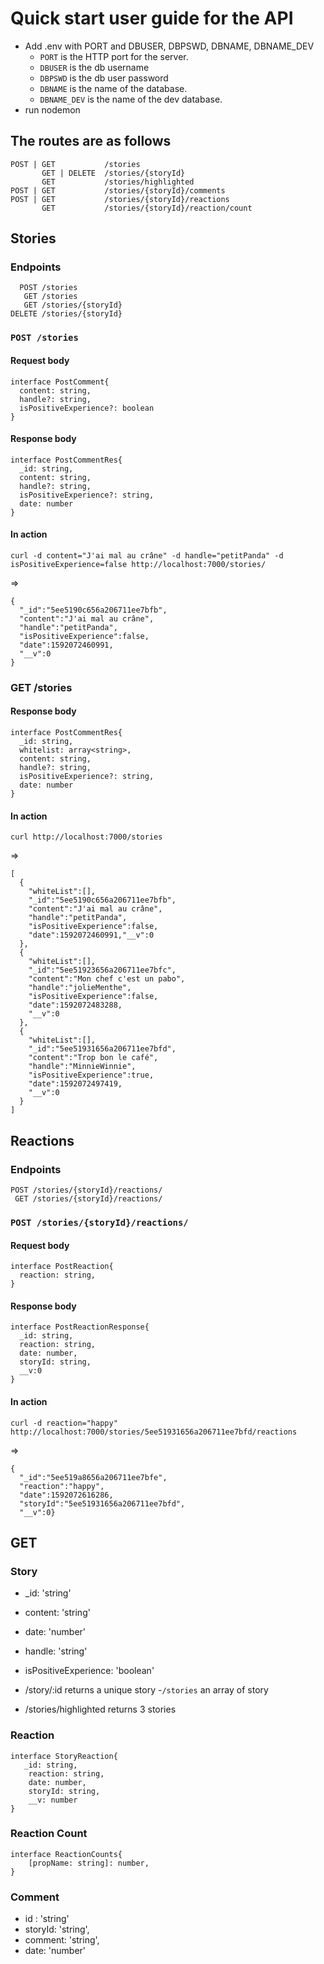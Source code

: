 # Quick start user guide for the API

- Add .env with PORT and DBUSER, DBPSWD, DBNAME, DBNAME_DEV
  - `PORT` is the HTTP port for the server.
  - `DBUSER` is the db username
  - `DBPSWD` is the db user password
  - `DBNAME` is the name of the database.
  - `DBNAME_DEV` is the name of the dev database.
- run nodemon

## The routes are as follows

```
POST | GET           /stories
       GET | DELETE  /stories/{storyId}
       GET           /stories/highlighted
POST | GET           /stories/{storyId}/comments
POST | GET           /stories/{storyId}/reactions
       GET           /stories/{storyId}/reaction/count
```

## Stories

### Endpoints

```
  POST /stories
   GET /stories
   GET /stories/{storyId}
DELETE /stories/{storyId} 
```

### `POST /stories`

#### Request body

```
interface PostComment{
  content: string,
  handle?: string,
  isPositiveExperience?: boolean
}
```

#### Response body

```
interface PostCommentRes{
  _id: string,
  content: string,
  handle?: string,
  isPositiveExperience?: string,
  date: number
}
```

#### In action

```
curl -d content="J'ai mal au crâne" -d handle="petitPanda" -d isPositiveExperience=false http://localhost:7000/stories/
```
=>
```
{
  "_id":"5ee5190c656a206711ee7bfb",
  "content":"J'ai mal au crâne",
  "handle":"petitPanda",
  "isPositiveExperience":false,
  "date":1592072460991,
  "__v":0
}
```

### GET /stories

#### Response body

```
interface PostCommentRes{
  _id: string,
  whitelist: array<string>,
  content: string,
  handle?: string,
  isPositiveExperience?: string,
  date: number
}
```

#### In action

```
curl http://localhost:7000/stories
```
=>
```
[
  {
    "whiteList":[],
    "_id":"5ee5190c656a206711ee7bfb",
    "content":"J'ai mal au crâne",
    "handle":"petitPanda",
    "isPositiveExperience":false,
    "date":1592072460991,"__v":0
  },
  {
    "whiteList":[],
    "_id":"5ee51923656a206711ee7bfc",
    "content":"Mon chef c'est un pabo",
    "handle":"jolieMenthe",
    "isPositiveExperience":false,
    "date":1592072483288,
    "__v":0
  },
  {
    "whiteList":[],
    "_id":"5ee51931656a206711ee7bfd",
    "content":"Trop bon le café",
    "handle":"MinnieWinnie",
    "isPositiveExperience":true,
    "date":1592072497419,
    "__v":0
  }
]
```

## Reactions

### Endpoints

```
POST /stories/{storyId}/reactions/
 GET /stories/{storyId}/reactions/
```

### `POST /stories/{storyId}/reactions/`

#### Request body

```
interface PostReaction{
  reaction: string,
}
```

#### Response body

```
interface PostReactionResponse{
  _id: string,
  reaction: string,
  date: number,
  storyId: string,
  __v:0
}
```

#### In action

```
curl -d reaction="happy" http://localhost:7000/stories/5ee51931656a206711ee7bfd/reactions
```
=>
```
{
  "_id":"5ee519a8656a206711ee7bfe",
  "reaction":"happy",
  "date":1592072616286,
  "storyId":"5ee51931656a206711ee7bfd",
  "__v":0}
```




## GET

### Story

- _id: 'string'
- content: 'string'
- date: 'number'
- handle: 'string'
- isPositiveExperience: 'boolean'

- /story/:id returns a unique story
-`/stories` an array of story
- /stories/highlighted returns 3 stories

### Reaction

```
interface StoryReaction{
   _id: string,
    reaction: string,
    date: number,
    storyId: string,
    __v: number
}

```

### Reaction Count

```
interface ReactionCounts{
    [propName: string]: number,
}
```

### Comment

- id : 'string'
- storyId: 'string',
- comment: 'string',
- date: 'number'
